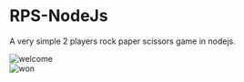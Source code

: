 # RPS-NodeJs
A very simple 2 players rock paper scissors game in nodejs.

![welcome](https://user-images.githubusercontent.com/71637950/225602858-e3aac810-3cd8-4a30-ad07-591923b84e5f.png)
<br>
![won](https://user-images.githubusercontent.com/71637950/225602852-61f88fdc-fbf9-4395-854f-f735292d0ff6.png)

